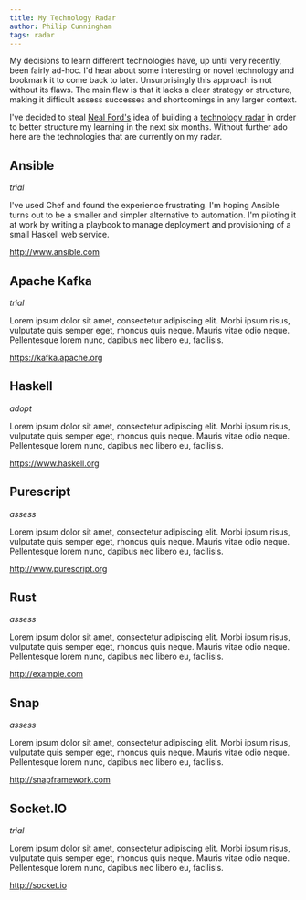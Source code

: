 ```yaml
---
title: My Technology Radar
author: Philip Cunningham
tags: radar
---
```


My decisions to learn different technologies have, up until very recently, been
fairly ad-hoc. I'd hear about some interesting or novel technology and bookmark
it to come back to later. Unsurprisingly this approach is not without its flaws.
The main flaw is that it lacks a clear strategy or structure, making it
difficult assess successes and shortcomings in any larger context.

I've decided to steal [Neal Ford's](http://nealford.com/) idea of building a
[technology radar](http://devchat.tv/ruby-rogues/195-rr-building-your-technology-radar-with-neal-ford)
in order to better structure my learning in the next six months. Without further
ado here are the technologies that are currently on my radar.

## Ansible

*trial*

I've used Chef and found the experience frustrating. I'm hoping Ansible turns
out to be a smaller and simpler alternative to automation. I'm piloting it at
work by writing a playbook to manage deployment and provisioning of a small
Haskell web service.

<http://www.ansible.com>

## Apache Kafka

*trial*

Lorem ipsum dolor sit amet, consectetur adipiscing elit. Morbi ipsum risus,
vulputate quis semper eget, rhoncus quis neque. Mauris vitae odio neque.
Pellentesque lorem nunc, dapibus nec libero eu, facilisis.

<https://kafka.apache.org>

## Haskell

*adopt*

Lorem ipsum dolor sit amet, consectetur adipiscing elit. Morbi ipsum risus,
vulputate quis semper eget, rhoncus quis neque. Mauris vitae odio neque.
Pellentesque lorem nunc, dapibus nec libero eu, facilisis.

<https://www.haskell.org>

## Purescript

*assess*

Lorem ipsum dolor sit amet, consectetur adipiscing elit. Morbi ipsum risus,
vulputate quis semper eget, rhoncus quis neque. Mauris vitae odio neque.
Pellentesque lorem nunc, dapibus nec libero eu, facilisis.

<http://www.purescript.org>

## Rust

*assess*

Lorem ipsum dolor sit amet, consectetur adipiscing elit. Morbi ipsum risus,
vulputate quis semper eget, rhoncus quis neque. Mauris vitae odio neque.
Pellentesque lorem nunc, dapibus nec libero eu, facilisis.

<http://example.com>

## Snap

*assess*

Lorem ipsum dolor sit amet, consectetur adipiscing elit. Morbi ipsum risus,
vulputate quis semper eget, rhoncus quis neque. Mauris vitae odio neque.
Pellentesque lorem nunc, dapibus nec libero eu, facilisis.

<http://snapframework.com>

## Socket.IO

*trial*

Lorem ipsum dolor sit amet, consectetur adipiscing elit. Morbi ipsum risus,
vulputate quis semper eget, rhoncus quis neque. Mauris vitae odio neque.
Pellentesque lorem nunc, dapibus nec libero eu, facilisis.

<http://socket.io>
